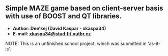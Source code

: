 ## Simple MAZE game based on client-server basis with use of BOOST and QT libraries.

- **Author: Dee'kej (David Kaspar - xkaspa34)**
- **E-mail: xkaspa34@stud.fit.vutbr.cz**

NOTE: This is an unfinished school project, which was submitted in 'as-it-is'.

